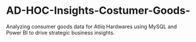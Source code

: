 # AD-HOC-Insights-Costumer-Goods-
Analyzing consumer goods  data for Atliq Hardwares using MySQL and Power BI to drive strategic business insights.
